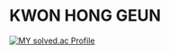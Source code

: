 # KWON HONG GEUN

[![MY solved.ac Profile](http://mazassumnida.wtf/api/v2/generate_badge?boj=rnjsghdrms163)](https://solved.ac/rnjsghdrms163/)

